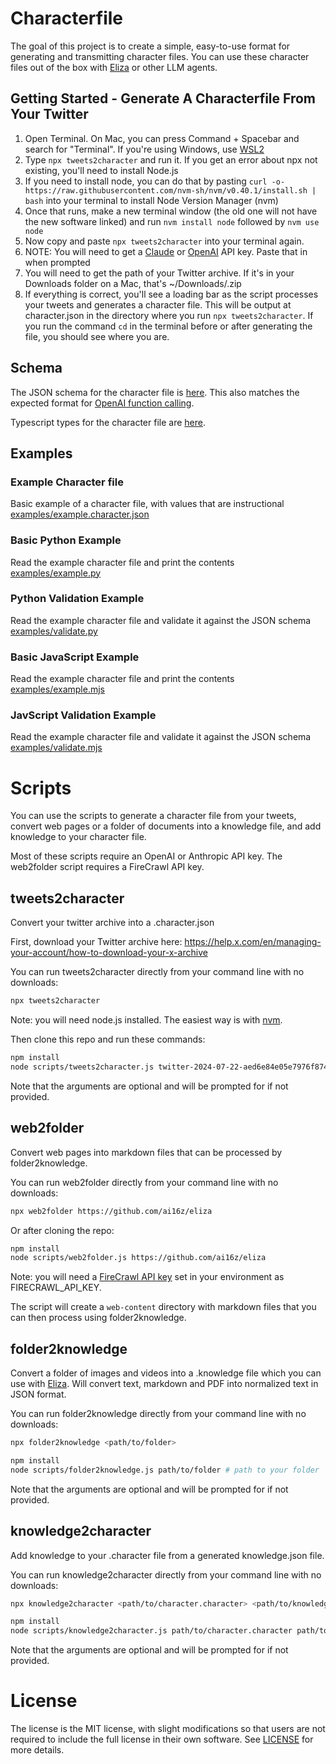 # Characterfile

The goal of this project is to create a simple, easy-to-use format for generating and transmitting character files. You can use these character files out of the box with [Eliza](https://github.com/elizaOS/eliza) or other LLM agents.

## Getting Started - Generate A Characterfile From Your Twitter

1. Open Terminal. On Mac, you can press Command + Spacebar and search for "Terminal". If you're using Windows, use [WSL2](https://learn.microsoft.com/en-us/windows/wsl/install)
2. Type `npx tweets2character` and run it. If you get an error about npx not existing, you'll need to install Node.js
3. If you need to install node, you can do that by pasting `curl -o- https://raw.githubusercontent.com/nvm-sh/nvm/v0.40.1/install.sh | bash` into your terminal to install Node Version Manager (nvm)
4. Once that runs, make a new terminal window (the old one will not have the new software linked) and run `nvm install node` followed by `nvm use node`
5. Now copy and paste `npx tweets2character` into your terminal again.
6. NOTE: You will need to get a [Claude](https://console.anthropic.com/settings/keys) or [OpenAI](https://platform.openai.com/api-keys) API key. Paste that in when prompted
7. You will need to get the path of your Twitter archive. If it's in your Downloads folder on a Mac, that's ~/Downloads/<name of archive>.zip
8. If everything is correct, you'll see a loading bar as the script processes your tweets and generates a character file. This will be output at character.json in the directory where you run `npx tweets2character`. If you run the command `cd` in the terminal before or after generating the file, you should see where you are.

## Schema

The JSON schema for the character file is [here](schema/character.schema.json). This also matches the expected format for [OpenAI function calling](https://platform.openai.com/docs/guides/function-calling).

Typescript types for the character file are [here](examples/types.d.ts).

## Examples

### Example Character file
Basic example of a character file, with values that are instructional
[examples/example.character.json](examples/example.character.json)

### Basic Python Example
Read the example character file and print the contents
[examples/example.py](examples/example.py)

### Python Validation Example
Read the example character file and validate it against the JSON schema
[examples/validate.py](examples/validate.py)

### Basic JavaScript Example
Read the example character file and print the contents
[examples/example.mjs](examples/example.mjs)

### JavScript Validation Example
Read the example character file and validate it against the JSON schema
[examples/validate.mjs](examples/validate.mjs)

# Scripts

You can use the scripts to generate a character file from your tweets, convert web pages or a folder of documents into a knowledge file, and add knowledge to your character file.

Most of these scripts require an OpenAI or Anthropic API key. The web2folder script requires a FireCrawl API key.

## tweets2character

Convert your twitter archive into a .character.json

First, download your Twitter archive here: https://help.x.com/en/managing-your-account/how-to-download-your-x-archive

You can run tweets2character directly from your command line with no downloads:

```sh
npx tweets2character
```

Note: you will need node.js installed. The easiest way is with [nvm](https://github.com/nvm-sh/nvm).

Then clone this repo and run these commands:

```sh
npm install
node scripts/tweets2character.js twitter-2024-07-22-aed6e84e05e7976f87480bc36686bd0fdfb3c96818c2eff2cebc4820477f4da3.zip # path to your zip archive
```

Note that the arguments are optional and will be prompted for if not provided.

## web2folder

Convert web pages into markdown files that can be processed by folder2knowledge.

You can run web2folder directly from your command line with no downloads:

```sh
npx web2folder https://github.com/ai16z/eliza
```

Or after cloning the repo:

```sh
npm install
node scripts/web2folder.js https://github.com/ai16z/eliza
```

Note: you will need a [FireCrawl API key](https://docs.firecrawl.dev/introduction) set in your environment as FIRECRAWL_API_KEY.

The script will create a `web-content` directory with markdown files that you can then process using folder2knowledge.

## folder2knowledge

Convert a folder of images and videos into a .knowledge file which you can use with [Eliza](https://github.com/lalalune/eliza). Will convert text, markdown and PDF into normalized text in JSON format.

You can run folder2knowledge directly from your command line with no downloads:

```sh
npx folder2knowledge <path/to/folder>
```

```sh
npm install
node scripts/folder2knowledge.js path/to/folder # path to your folder
```

Note that the arguments are optional and will be prompted for if not provided.

## knowledge2character

Add knowledge to your .character file from a generated knowledge.json file.

You can run knowledge2character directly from your command line with no downloads:

```sh
npx knowledge2character <path/to/character.character> <path/to/knowledge.knowledge>
```

```sh
npm install
node scripts/knowledge2character.js path/to/character.character path/to/knowledge.knowledge # path to your character file and knowledge file
```

Note that the arguments are optional and will be prompted for if not provided.

# License

The license is the MIT license, with slight modifications so that users are not required to include the full license in their own software. See [LICENSE](LICENSE) for more details.
